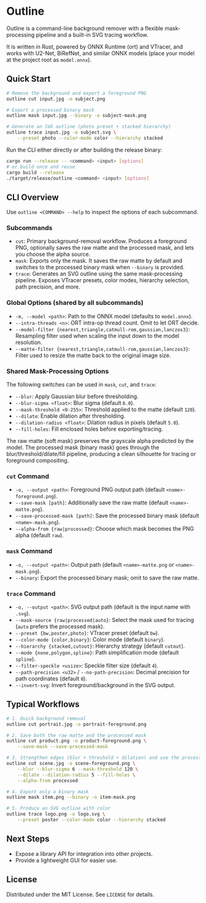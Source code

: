 # Outline

Outline is a command-line background remover with a flexible mask-processing pipeline and a built-in SVG tracing workflow.  

It is written in Rust, powered by ONNX Runtime (ort) and VTracer, and works with U2-Net, BiRefNet, and similar ONNX models (place your model at the project root as `model.onnx`).

## Quick Start

```bash
# Remove the background and export a foreground PNG
outline cut input.jpg -o subject.png

# Export a processed binary mask
outline mask input.jpg --binary -o subject-mask.png

# Generate an SVG outline (photo preset + stacked hierarchy)
outline trace input.jpg -o subject.svg \
	--preset photo --color-mode color --hierarchy stacked
```

Run the CLI either directly or after building the release binary:

```bash
cargo run --release -- <command> <input> [options]
# or build once and reuse
cargo build --release
./target/release/outline <command> <input> [options]
```

## CLI Overview

Use `outline <COMMAND> --help` to inspect the options of each subcommand.

### Subcommands

- `cut`: Primary background-removal workflow. Produces a foreground PNG, optionally saves the raw matte and the processed mask, and lets you choose the alpha source.
- `mask`: Exports only the mask. It saves the raw matte by default and switches to the processed binary mask when `--binary` is provided.
- `trace`: Generates an SVG outline using the same mask-processing pipeline. Exposes VTracer presets, color modes, hierarchy selection, path precision, and more.

### Global Options (shared by all subcommands)

- `-m, --model <path>`: Path to the ONNX model (defaults to `model.onnx`).
- `--intra-threads <n>`: ORT intra-op thread count. Omit to let ORT decide.
- `--model-filter {nearest,triangle,catmull-rom,gaussian,lanczos3}`: Resampling filter used when scaling the input down to the model resolution.
- `--matte-filter {nearest,triangle,catmull-rom,gaussian,lanczos3}`: Filter used to resize the matte back to the original image size.

### Shared Mask-Processing Options

The following switches can be used in `mask`, `cut`, and `trace`:

- `--blur`: Apply Gaussian blur before thresholding.
- `--blur-sigma <float>`: Blur sigma (default `6.0`).
- `--mask-threshold <0-255>`: Threshold applied to the matte (default `120`).
- `--dilate`: Enable dilation after thresholding.
- `--dilation-radius <float>`: Dilation radius in pixels (default `5.0`).
- `--fill-holes`: Fill enclosed holes before exporting/tracing.

The raw matte (soft mask) preserves the grayscale alpha predicted by the model. The processed mask (binary mask) goes through the blur/threshold/dilate/fill pipeline, producing a clean silhouette for tracing or foreground compositing.

### `cut` Command

- `-o, --output <path>`: Foreground PNG output path (default `<name>-foreground.png`).
- `--save-mask [path]`: Additionally save the raw matte (default `<name>-matte.png`).
- `--save-processed-mask [path]`: Save the processed binary mask (default `<name>-mask.png`).
- `--alpha-from {raw|processed}`: Choose which mask becomes the PNG alpha (default `raw`).

### `mask` Command

- `-o, --output <path>`: Output path (default `<name>-matte.png` or `<name>-mask.png`).
- `--binary`: Export the processed binary mask; omit to save the raw matte.

### `trace` Command

- `-o, --output <path>`: SVG output path (default is the input name with `.svg`).
- `--mask-source {raw|processed|auto}`: Select the mask used for tracing (`auto` prefers the processed mask).
- `--preset {bw,poster,photo}`: VTracer preset (default `bw`).
- `--color-mode {color,binary}`: Color mode (default `binary`).
- `--hierarchy {stacked,cutout}`: Hierarchy strategy (default `cutout`).
- `--mode {none,polygon,spline}`: Path simplification mode (default `spline`).
- `--filter-speckle <usize>`: Speckle filter size (default `4`).
- `--path-precision <u32>` / `--no-path-precision`: Decimal precision for path coordinates (default `8`).
- `--invert-svg`: Invert foreground/background in the SVG output.

## Typical Workflows

```bash
# 1. Quick background removal
outline cut portrait.jpg -o portrait-foreground.png

# 2. Save both the raw matte and the processed mask
outline cut product.png -o product-foreground.png \
	--save-mask --save-processed-mask

# 3. Strengthen edges (blur + threshold + dilation) and use the processed mask as alpha
outline cut scene.jpg -o scene-foreground.png \
	--blur --blur-sigma 6 --mask-threshold 120 \
	--dilate --dilation-radius 5 --fill-holes \
	--alpha-from processed

# 4. Export only a binary mask
outline mask item.png --binary -o item-mask.png

# 5. Produce an SVG outline with color
outline trace logo.png -o logo.svg \
	--preset poster --color-mode color --hierarchy stacked
```

## Next Steps
- Expose a library API for integration into other projects.
- Provide a lightweight GUI for easier use.

## License
Distributed under the MIT License. See `LICENSE` for details.